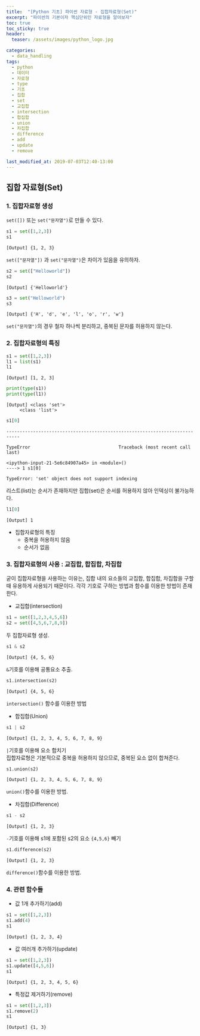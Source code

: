 ```yaml
---
title:  "[Python 기초] 파이썬 자료형 - 집합자료형(Set)"
excerpt: "파이썬의 기본이자 핵심단위인 자료형을 알아보자"
toc: true
toc_sticky: true
header:
  teaser: /assets/images/python_logo.jpg

categories:
  - data_handling
tags:
  - python
  - 데이터
  - 자료형
  - type
  - 기초
  - 집합
  - set
  - 교집합
  - intersection
  - 합집합
  - union
  - 차집합
  - difference
  - add
  - update
  - remove

last_modified_at: 2019-07-03T12:40-13:00
---
```


##  집합 자료형(Set)  

### 1. 집합자료형 생성  

`set([])` 또는 `set("문자열")`로 만들 수 있다.  

```python
s1 = set([1,2,3])
s1
```
    [Output] {1, 2, 3}

`set(["문자열"])` 과 `set("문자열")`은 차이가 있음을 유의하자.  

```python
s2 = set(["Helloworld"])
s2
```
    [Output] {'Helloworld'}

```python
s3 = set("Helloworld")
s3
```
    [Output] {'H', 'd', 'e', 'l', 'o', 'r', 'w'}

`set("문자열")`의 경우 철자 하나씩 분리하고, 중복된 문자를 허용하지 않는다.  

### 2. 집합자료형의 특징  

```python
s1 = set([1,2,3])
l1 = list(s1)
l1
```
    [Output] [1, 2, 3]

```python
print(type(s1))
print(type(l1))
```

    [Output] <class 'set'>
    	 <class 'list'>
    

```python
s1[0]
```


    ---------------------------------------------------------------------------

    TypeError                                 Traceback (most recent call last)

    <ipython-input-21-5e6c84907a45> in <module>()
    ----> 1 s1[0]

    TypeError: 'set' object does not support indexing

리스트(list)는 순서가 존재하지만 집합(set)은 순서를 허용하지 않아 인덱싱이 불가능하다.  

```python
l1[0]
```
    [Output] 1

- 집합자료형의 특징  
  - 중복을 허용하지 않음  
  - 순서가 없음  


### 3. 집합자료형의 사용 : 교집합, 합집합, 차집합

굳이 집합자료형을 사용하는 이유는, 집합 내의 요소들의 교집합, 합집합, 차집합을 구할때 유용하게 사용되기 때문이다. 각각 기호로 구하는 방법과 함수를 이용한 방법이 존재한다.  


- 교집합(intersection)  

```python
s1 = set([1,2,3,4,5,6])
s2 = set([4,5,6,7,8,9])
```

두 집합자료형 생성.  

```python
s1 & s2
```
    [Output] {4, 5, 6}

`&`기호를 이용해 공통요소 추출.  

```python
s1.intersection(s2)
```
    [Output] {4, 5, 6}

`intersection()` 함수를 이용한 방법  


- 합집합(Union)  

```python
s1 | s2
```
    [Output] {1, 2, 3, 4, 5, 6, 7, 8, 9}

`|`기호를 이용해 요소 합치기  
집합자료형은 기본적으로 중복을 허용하지 않으므로, 중복된 요소 없이 합쳐준다.  


```python
s1.union(s2)
```
    [Output] {1, 2, 3, 4, 5, 6, 7, 8, 9}

`union()`함수를 이용한 방법.  


- 차집합(Difference)  

```python
s1 - s2
```
    [Output] {1, 2, 3}

`-`기호를 이용해 s1에 포함된 s2의 요소 `{4,5,6}` 빼기  

```python
s1.difference(s2)
```
    [Output] {1, 2, 3}

`difference()`함수를 이용한 방법.  


### 4. 관련 함수들  

- 값 1개 추가하기(add)  

```python
s1 = set([1,2,3])
s1.add(4)
s1
```
    [Output] {1, 2, 3, 4}


- 값 여러개 추가하기(update)  

```python
s1 = set([1,2,3])
s1.update([4,5,6])
s1
```
    [Output] {1, 2, 3, 4, 5, 6}


- 특정값 제거하기(remove)  

```python
s1 = set([1,2,3])
s1.remove(2)
s1
```
    [Output] {1, 3}


